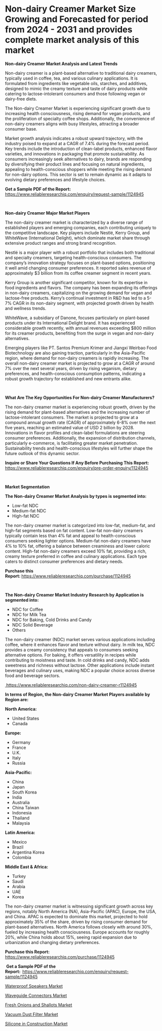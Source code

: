 <p><h1>Non-dairy Creamer Market Size Growing and Forecasted for period from 2024 - 2031 and provides complete market analysis of this market</h1></p><p><strong>Non-dairy Creamer Market Analysis and Latest Trends</strong></p>
<p><p>Non-dairy creamer is a plant-based alternative to traditional dairy creamers, typically used in coffee, tea, and various culinary applications. It is formulated from ingredients like vegetable oils, starches, and additives, designed to mimic the creamy texture and taste of dairy products while catering to lactose-intolerant consumers and those following vegan or dairy-free diets. </p><p>The Non-dairy Creamer Market is experiencing significant growth due to increasing health consciousness, rising demand for vegan products, and the proliferation of specialty coffee shops. Additionally, the convenience of non-dairy creamers aligns with busy lifestyles, attracting a broader consumer base. </p><p>Market growth analysis indicates a robust upward trajectory, with the industry poised to expand at a CAGR of 7.4% during the forecast period. Key trends include the introduction of clean-label products, enhanced flavor varieties, and innovations in packaging that promote sustainability. As consumers increasingly seek alternatives to dairy, brands are responding by diversifying their product lines and focusing on natural ingredients, appealing to health-conscious shoppers while meeting the rising demand for non-dairy options. This sector is set to remain dynamic as it adapts to evolving dietary preferences and lifestyle choices.</p></p>
<p><strong>Get a Sample PDF of the Report:&nbsp;</strong> <a href="https://www.reliableresearchiq.com/enquiry/request-sample/1124945?utm_campaign=1106&utm_medium=2&utm_source=Github&utm_content=ia&utm_term=17112024&utm_id=non-dairy-creamer">https://www.reliableresearchiq.com/enquiry/request-sample/1124945</a></p>
<p>&nbsp;</p>
<p><strong>Non-dairy Creamer Major Market Players</strong></p>
<p><p>The non-dairy creamer market is characterized by a diverse range of established players and emerging companies, each contributing uniquely to the competitive landscape. Key players include Nestlé, Kerry Group, and WhiteWave (International Delight), which dominate market share through extensive product ranges and strong brand recognition.</p><p>Nestlé is a major player with a robust portfolio that includes both traditional and specialty creamers, targeting health-conscious consumers. The company’s innovation strategy focuses on plant-based options, positioning it well amid changing consumer preferences. It reported sales revenue of approximately $3 billion from its coffee creamer segment in recent years.</p><p>Kerry Group is another significant competitor, known for its expertise in food ingredients and flavors. The company has been expanding its offerings in non-dairy creamers, capitalizing on the growing demand for vegan and lactose-free products. Kerry’s continual investment in R&D has led to a 5-7% CAGR in its non-dairy segment, with projected growth driven by health and wellness trends.</p><p>WhiteWave, a subsidiary of Danone, focuses particularly on plant-based products under its International Delight brand. It has experienced considerable growth recently, with annual revenues exceeding $800 million for its creamer products, benefiting from the surge in vegan and non-dairy alternatives.</p><p>Emerging players like PT. Santos Premium Krimer and Jiangxi Weirbao Food Biotechnology are also gaining traction, particularly in the Asia-Pacific region, where demand for non-dairy creamers is rapidly increasing. The overall non-dairy creamer market is projected to grow at a CAGR of around 7% over the next several years, driven by rising veganism, dietary preferences, and health-conscious consumption patterns, indicating a robust growth trajectory for established and new entrants alike.</p></p>
<p>&nbsp;</p>
<p><strong>What Are The Key Opportunities For Non-dairy Creamer Manufacturers?</strong></p>
<p><p>The non-dairy creamer market is experiencing robust growth, driven by the rising demand for plant-based alternatives and the increasing number of lactose-intolerant consumers. The market is projected to grow at a compound annual growth rate (CAGR) of approximately 6-8% over the next five years, reaching an estimated value of USD 2 billion by 2028. Innovations in flavor profiles and clean-label formulations are steering consumer preferences. Additionally, the expansion of distribution channels, particularly e-commerce, is facilitating greater market penetration. Sustainability trends and health-conscious lifestyles will further shape the future outlook of this dynamic sector.</p></p>
<p><strong>Inquire or Share Your Questions If Any Before Purchasing This Report:</strong> <a href="https://www.reliableresearchiq.com/enquiry/pre-order-enquiry/1124945?utm_campaign=1106&utm_medium=2&utm_source=Github&utm_content=ia&utm_term=17112024&utm_id=non-dairy-creamer">https://www.reliableresearchiq.com/enquiry/pre-order-enquiry/1124945</a></p>
<p>&nbsp;</p>
<p><strong>Market Segmentation</strong></p>
<p><strong>The Non-dairy Creamer Market Analysis by types is segmented into:</strong></p>
<p><ul><li>Low-fat NDC</li><li>Medium-fat NDC</li><li>High-fat NDC</li></ul></p>
<p><p>The non-dairy creamer market is categorized into low-fat, medium-fat, and high-fat segments based on fat content. Low-fat non-dairy creamers typically contain less than 4% fat and appeal to health-conscious consumers seeking lighter options. Medium-fat non-dairy creamers have 4% to 10% fat, offering a balance between creaminess and lower caloric content. High-fat non-dairy creamers exceed 10% fat, providing a rich, creamy texture preferred in coffee and culinary applications. Each type caters to distinct consumer preferences and dietary needs.</p></p>
<p><strong>Purchase this Report:&nbsp;</strong><a href="https://www.reliableresearchiq.com/purchase/1124945?utm_campaign=1106&utm_medium=2&utm_source=Github&utm_content=ia&utm_term=17112024&utm_id=non-dairy-creamer">https://www.reliableresearchiq.com/purchase/1124945</a></p>
<p>&nbsp;</p>
<p><strong>The Non-dairy Creamer Market Industry Research by Application is segmented into:</strong></p>
<p><ul><li>NDC for Coffee</li><li>NDC for Milk Tea</li><li>NDC for Baking, Cold Drinks and Candy</li><li>NDC Solid Beverage</li><li>Others</li></ul></p>
<p><p>The non-dairy creamer (NDC) market serves various applications including coffee, where it enhances flavor and texture without dairy. In milk tea, NDC provides a creamy consistency that appeals to consumers seeking alternative options. For baking, it offers versatility in recipes while contributing to moistness and taste. In cold drinks and candy, NDC adds sweetness and richness without lactose. Other applications include instant beverages and culinary uses, making NDC a popular choice across diverse food and beverage sectors.</p></p>
<p><a href="https://www.reliableresearchiq.com/non-dairy-creamer-r1124945?utm_campaign=1106&utm_medium=2&utm_source=Github&utm_content=ia&utm_term=17112024&utm_id=non-dairy-creamer">&nbsp;https://www.reliableresearchiq.com/non-dairy-creamer-r1124945</a></p>
<p><strong>In terms of Region, the Non-dairy Creamer Market Players available by Region are:</strong></p>
<p>
    <p> <strong> North America: </strong>
        <ul>
            <li>United States</li>
            <li>Canada</li>
        </ul>
        </p> 
    <p> <strong> Europe: </strong>
        <ul>
            <li>Germany</li>
            <li>France</li>
            <li>U.K.</li>
            <li>Italy</li>
            <li>Russia</li>
        </ul>
        </p> 
    <p> <strong> Asia-Pacific: </strong>
        <ul>
            <li>China</li>
            <li>Japan</li>
            <li>South Korea</li>
            <li>India</li>
            <li>Australia</li>
            <li>China Taiwan</li>
            <li>Indonesia</li>
            <li>Thailand</li>
            <li>Malaysia</li>
        </ul>
        </p> 
    <p> <strong> Latin America: </strong>
        <ul>
            <li>Mexico</li>
            <li>Brazil</li>
            <li>Argentina Korea</li>
            <li>Colombia</li>
        </ul>
        </p> 
    <p> <strong> Middle East & Africa: </strong>
        <ul>
            <li>Turkey</li>
            <li>Saudi</li>
            <li>Arabia</li>
            <li>UAE</li>
            <li>Korea</li>
        </ul>
    </p>
    </p>
<p><p>The non-dairy creamer market is witnessing significant growth across key regions, notably North America (NA), Asia-Pacific (APAC), Europe, the USA, and China. APAC is expected to dominate this market, projected to hold approximately 35% of the share, driven by rising consumer demand for plant-based alternatives. North America follows closely with around 30%, fueled by increasing health consciousness. Europe accounts for roughly 20%, while China holds about 15%, seeing rapid expansion due to urbanization and changing dietary preferences.</p></p>
<p><strong>Purchase this Report: </strong><a href="https://www.reliableresearchiq.com/purchase/1124945?utm_campaign=1106&utm_medium=2&utm_source=Github&utm_content=ia&utm_term=17112024&utm_id=non-dairy-creamer">https://www.reliableresearchiq.com/purchase/1124945</a></p>
<p>&nbsp;<strong>Get a Sample PDF of the Report:&nbsp;&nbsp;</strong><a href="https://www.reliableresearchiq.com/enquiry/request-sample/1124945?utm_campaign=1106&utm_medium=2&utm_source=Github&utm_content=ia&utm_term=17112024&utm_id=non-dairy-creamer">https://www.reliableresearchiq.com/enquiry/request-sample/1124945</a></p>
<p><strong></strong></p>
<p><p><a href="https://issuu.com/reportprime-2/docs/waterproof-speakers-market-size-203_f346a26298e963?utm_campaign=1106&utm_medium=2&utm_source=Github&utm_content=ia&utm_term=17112024&utm_id=non-dairy-creamer">Waterproof Speakers Market</a></p><p><a href="https://issuu.com/reportprime-2/docs/waveguide-connectors-market-size-20_e00363ab51cf29?utm_campaign=1106&utm_medium=2&utm_source=Github&utm_content=ia&utm_term=17112024&utm_id=non-dairy-creamer">Waveguide Connectors Market</a></p><p><a href="https://www.linkedin.com/pulse/strategic-market-insights-global-fresh-onions-shallots-dpp1f?utm_campaign=1106&utm_medium=2&utm_source=Github&utm_content=ia&utm_term=17112024&utm_id=non-dairy-creamer">Fresh Onions and Shallots Market</a></p><p><a href="https://www.linkedin.com/pulse/global-vacuum-dust-filter-market-trends-insights-growth-pcpte?utm_campaign=1106&utm_medium=2&utm_source=Github&utm_content=ia&utm_term=17112024&utm_id=non-dairy-creamer">Vacuum Dust Filter Market</a></p><p><a href="https://github.com/kathiestrine5ty/Market-Research-Report-List-1/blob/main/silicone-in-construction-market.md?utm_campaign=1106&utm_medium=2&utm_source=Github&utm_content=ia&utm_term=17112024&utm_id=non-dairy-creamer">Silicone in Construction Market</a></p></p>